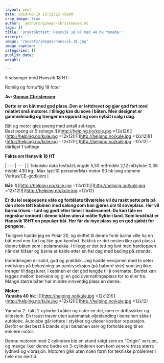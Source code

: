 ```yaml
---
layout: post
date: 2019-06-19 13:52:22 +0200
crop_image: true
author: _authors/gunnar-christensen.md
tags: []
title: 'Bruktbåttest: Hansvik 18 HT med 40 hk Yamaha:'
excerpt: ''
image: "/assets/images/hansvik.18.jpg"
image_caption: ''
categories: []
publish_date: 
weight: 

---
```

5 sesonger med Hansvik 18 HT:

Romlig og fornuftig 18 foter

**Av:** [**Gunnar Christensen**](http://helping.no/gunnar.htm)

**Dette er en båt med god plass. Den er lettdrevet og gjør god fart med relativt små motorer. I tillegg kan du sove i båten. Men designet er gammelmodig og trenger en opprusting som nybåt i salg i dag.**

Båt og motor gies poeng med antall sol-tegn.  
Best poeng er 5 soltegn:![](http://helping.no/kule.jpg =12x12)![](http://helping.no/kule.jpg =12x12)![](http://helping.no/kule.jpg =12x12)![](http://helping.no/kule.jpg =12x12)![](http://helping.no/kule.jpg =12x12) - dårligst 1 soltegn.

**Fakta om Hansvik 18 HT**

| --- | --- |
| Tekniske data testbåt:Lengde 5,50 mBredde 2,12 mDybde: 0,38 mVekt 430 kg | Max last:10 personerMax motor 50 hk lang stamme Veritas/CE-godkjent |

**Båt:** ![](http://helping.no/kule.jpg =12x12)![](http://helping.no/kule.jpg =12x12)![](http://helping.no/kule.jpg =12x12)

**Er du lei seajeepens våte og forblåste tilværelse vil du raskt sette pris på den store tett kabinen med salong som kan gjøres om til soveplass. Her vil barna trives - lunt og godt etter timer i badevannet. Du kan tåle en regnskur ombord i denne båten uten å måtte flykte i land. Som bruktbåt er Hansvik 18HT en populær båt. Her får du mye plass og en god sjøbåt for pengene.**

Tidligere hadde jeg en Polar 20, og skiftet til denne fordi barna ville ha en båt med mer fart og like god komfort. Faktisk er det nesten like god plass i denne båten som i polarsnekka. I tillegg er det tett og lunt med hardtoppen når det blåser og barna er kalde etter en hel dag med bading på stranda.

Innredningen er solid, god og praktisk. Jeg hadde versjonen med to seter midtskips på bekostning av pantryseksjon (på babord side) som jeg ikke trenger til dagsturer. I kabinen er det god lengde til å overnatte. Bordet kan legges mellom benkene og gi en god overnattingsplass for to eller tre. Mange større båter har mindre innvendig plass en denne.

**Motor:**  
**Yamaha 40 hk**: ![](http://helping.no/kule.jpg =12x12)![](http://helping.no/kule.jpg =12x12)![](http://helping.no/kule.jpg =12x12)

Yamaha 2- takt 2 cylinder bråker og rister en del, men er driftssikker og slitesterk. En traust traver uten automatisk oljeblanding i bensinen såkalt autolobe. Autolobe går lettere i stykker og utløser kostbar reparasjon. Derfor er det best å blande olja i bensinen selv og forholde seg til en enklere motor.

Denne motoren med 2 cylindere ble en stund solgt som en "Origin" versjon, og mange liker denne bedre en 3-cylinderen som kom senere tross større lydnivå og vibrasjon. Motoren gikk uten noen form for tekniske problemer i hele min eiertid.